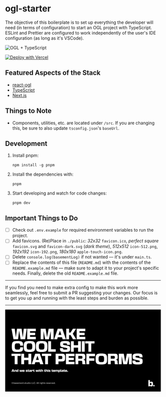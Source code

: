 # ogl-starter

The objective of this boilerplate is to set up everything the developer will need (in terms of configuration) to start an OGL project with TypeScript. ESLint and Prettier are configured to work independently of the user's IDE configuration (as long as it's VSCode).

![OGL + TypeScript](https://github.com/user-attachments/assets/75c3433f-c927-4a42-8a1d-16379c161724)

[![Deploy with Vercel](https://vercel.com/button)](https://vercel.com/new/clone?repository-url=https%3A%2F%2Fgithub.com%2Fbasementstudio%ogl-starter&env=NEXT_PUBLIC_SITE_URL&envDescription=e.g%3A%20https%3A%2F%2Fproject-name.vercel.app)

## Featured Aspects of the Stack

- [react-ogl](https://github.com/pmndrs/react-ogl)
- [TypeScript](https://www.typescriptlang.org/)
- [Next.js](https://nextjs.org/)

## Things to Note

- Components, utilities, etc. are located under `/src`. If you are changing this, be sure to also update `tsconfig.json`'s `baseUrl`.

## Development

1. Install pnpm:

   ```
   npm install -g pnpm
   ```

2. Install the dependencies with:

   ```
   pnpm
   ```

3. Start developing and watch for code changes:

   ```
   pnpm dev
   ```

## Important Things to Do

- [ ] Check out `.env.example` for required environment variables to run the project.
- [ ] Add favicons. (Re)Place in `./public`: _32x32_ `favicon.ico`, _perfect square_ `favicon.svg` and `favicon-dark.svg` (_dark theme_), _512x512_ `icon-512.png`, _192x192_ `icon-192.png`, _180x180_ `apple-touch-icon.png`.
- [ ] Delete `console.log(basementLog)` if not wanted — it's under `main.ts`.
- [ ] Replace the contents of this file (`README.md`) with the contents of the `README.example.md` file — make sure to adapt it to your project's specific needs. Finally, delete the old `README.example.md` file.

---

If you find you need to make extra config to make this work more seamlessly, feel free to submit a PR suggesting your changes. Our focus is to get you up and running with the least steps and burden as possible.

---

![cover image](https://github.com/basementstudio/next-typescript/raw/main/src/app/opengraph-image.png 'We Make Cool Sh*t That Performs')
